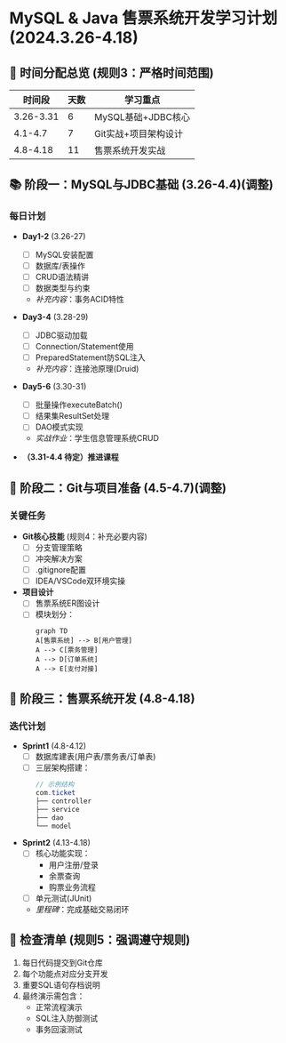 # MySQL & Java 售票系统开发学习计划 (2024.3.26-4.18)

## 📅 时间分配总览 (规则3：严格时间范围)
| 时间段       | 天数 | 学习重点                  |
|--------------|------|-------------------------|
| 3.26-3.31    | 6    | MySQL基础+JDBC核心       |
| 4.1-4.7      | 7    | Git实战+项目架构设计     |
| 4.8-4.18     | 11   | 售票系统开发实战         |

## 📚 阶段一：MySQL与JDBC基础 (3.26-4.4)(调整)
### 每日计划
- **Day1-2** (3.26-27)
  - [ ] MySQL安装配置
  - [ ] 数据库/表操作
  - [ ] CRUD语法精讲
  - [ ] 数据类型与约束
  - *补充内容*：事务ACID特性

- **Day3-4** (3.28-29)
  - [ ] JDBC驱动加载
  - [ ] Connection/Statement使用
  - [ ] PreparedStatement防SQL注入
  - *补充内容*：连接池原理(Druid)

- **Day5-6** (3.30-31)
  - [ ] 批量操作executeBatch()
  - [ ] 结果集ResultSet处理
  - [ ] DAO模式实现
  - *实战作业*：学生信息管理系统CRUD

- **（3.31-4.4 待定）推进课程**

## 🔧 阶段二：Git与项目准备 (4.5-4.7)(调整)
### 关键任务
- **Git核心技能** (规则4：补充必要内容)
  - [ ] 分支管理策略
  - [ ] 冲突解决方案
  - [ ] .gitignore配置
  - [ ] IDEA/VSCode双环境实操

- **项目设计** 
  - [ ] 售票系统ER图设计
  - [ ] 模块划分：
    ```mermaid
    graph TD
    A[售票系统] --> B[用户管理]
    A --> C[票务管理]
    A --> D[订单系统]
    A --> E[支付对接]
    ```

## 🚀 阶段三：售票系统开发 (4.8-4.18)
### 迭代计划
- **Sprint1** (4.8-4.12)
  - [ ] 数据库建表(用户表/票务表/订单表)
  - [ ] 三层架构搭建：
    ```java
    // 示例结构
    com.ticket
    ├── controller
    ├── service
    ├── dao
    └── model
    ```
  
- **Sprint2** (4.13-4.18)
  - [ ] 核心功能实现：
    - 用户注册/登录
    - 余票查询
    - 购票业务流程
  - [ ] 单元测试(JUnit)
  - *里程碑*：完成基础交易闭环

## 📌 检查清单 (规则5：强调遵守规则)
1. 每日代码提交到Git仓库
2. 每个功能点对应分支开发
3. 重要SQL语句存档说明
4. 最终演示需包含：
   - 正常流程演示
   - SQL注入防御测试
   - 事务回滚测试
